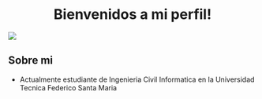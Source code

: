 <div align="center">
  <h1 align="center">Bienvenidos a mi perfil!</h1>
</div>

![](https://github.com/TheSonGori/TheSonGori/blob/main/Banner.png)

## Sobre mi
- Actualmente estudiante de Ingenieria Civil Informatica en la Universidad Tecnica Federico Santa Maria

